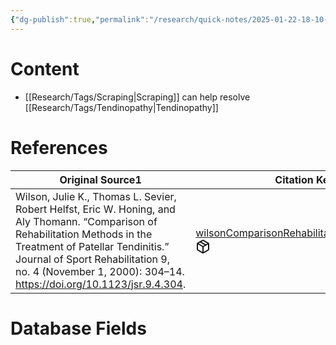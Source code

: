 ```yaml
---
{"dg-publish":true,"permalink":"/research/quick-notes/2025-01-22-18-10-32/","updated":"2025-01-28T18:53:45-05:00"}
---
```


# Content
- [[Research/Tags/Scraping\|Scraping]] can help resolve [[Research/Tags/Tendinopathy\|Tendinopathy]]
# References
<div><table class="dataview table-view-table"><thead class="table-view-thead"><tr class="table-view-tr-header"><th class="table-view-th"><span>Original Source</span><span class="dataview small-text">1</span></th><th class="table-view-th"><span>Citation Key</span></th></tr></thead><tbody class="table-view-tbody"><tr><td><span>Wilson, Julie K., Thomas L. Sevier, Robert Helfst, Eric W. Honing, and Aly Thomann. “Comparison of Rehabilitation Methods in the Treatment of Patellar Tendinitis.” Journal of Sport Rehabilitation 9, no. 4 (November 1, 2000): 304–14. <a rel="noopener nofollow" class="external-link" href="https://doi.org/10.1123/jsr.9.4.304" target="_blank">https://doi.org/10.1123/jsr.9.4.304</a>.</span></td><td><span><a data-tooltip-position="top" aria-label="Research/Evidence Sources/wilsonComparisonRehabilitationMethods2000.md" data-href="Research/Evidence Sources/wilsonComparisonRehabilitationMethods2000.md" href="Research/Evidence Sources/wilsonComparisonRehabilitationMethods2000.md" class="internal-link" target="_blank" rel="noopener nofollow" fileclass-name="Research Links">wilsonComparisonRehabilitationMethods2000</a><a class="metadata-menu fileclass-icon"><svg xmlns="http://www.w3.org/2000/svg" width="24" height="24" viewBox="0 0 24 24" fill="none" stroke="currentColor" stroke-width="2" stroke-linecap="round" stroke-linejoin="round" class="svg-icon lucide-package"><path d="m7.5 4.27 9 5.15"></path><path d="M21 8a2 2 0 0 0-1-1.73l-7-4a2 2 0 0 0-2 0l-7 4A2 2 0 0 0 3 8v8a2 2 0 0 0 1 1.73l7 4a2 2 0 0 0 2 0l7-4A2 2 0 0 0 21 16Z"></path><path d="m3.3 7 8.7 5 8.7-5"></path><path d="M12 22V12"></path></svg></a></span></td></tr></tbody></table></div>

# Database Fields